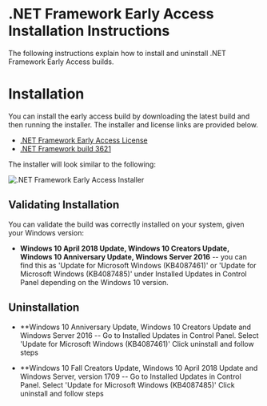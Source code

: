 # .NET Framework Early Access Installation Instructions

The following instructions explain how to install and uninstall .NET Framework Early Access builds.

# Installation

You can install the early access build by downloading the latest build and then running the installer. The installer and license links are provided below.

* [.NET Framework Early Access License](microsoft-dotnet-framework-pre-release-license.txt)
* [.NET Framework build 3621](https://go.microsoft.com/fwlink/?linkid=2002300)

The installer will look similar to the following:

![.NET Framework Early Access Installer](https://user-images.githubusercontent.com/2608468/29037010-a78c3702-7b56-11e7-976e-bfc09b8917dc.png)

## Validating Installation

You can validate the build was correctly installed on your system, given your Windows version:

* **Windows 10 April 2018 Update, Windows 10 Creators Update, Windows 10 Anniversary Update, Windows Server 2016** -- you can find this as 
'Update for Microsoft Windows (KB4087461)' or 'Update for Microsoft Windows (KB4087485)' under Installed Updates in Control Panel depending on the Windows 10 version.

## Uninstallation

* **Windows 10 Anniversary Update, Windows 10 Creators Update and Windows Server 2016
-- Go to Installed Updates in Control Panel. Select 'Update for Microsoft Windows (KB4087461)' Click uninstall and follow steps

* **Windows 10 Fall Creators Update, Windows 10 April 2018 Update and Windows Server, version 1709
-- Go to Installed Updates in Control Panel. Select 'Update for Microsoft Windows (KB4087485)' Click uninstall and follow steps

